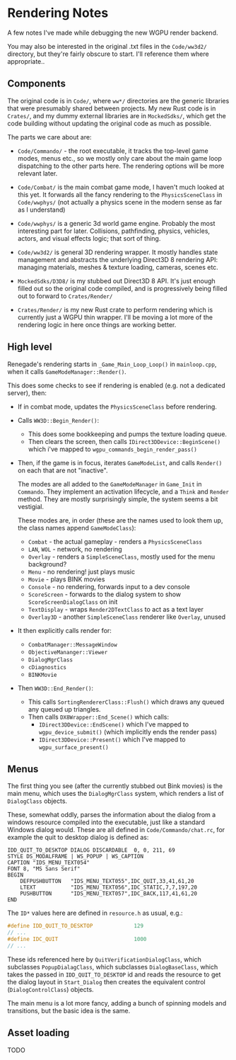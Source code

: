 # Rendering Notes

A few notes I've made while debugging the new WGPU render backend.

You may also be interested in the original .txt files in the `Code/ww3d2/` directory,
but they're fairly obscure to start. I'll reference them where appropriate..

## Components

The original code is in `Code/`, where `ww*/` directories are the generic libraries that were
presumably shared between projects. My new Rust code is in `Crates/`, and my dummy external
libraries are in `MockedSdks/`, which get the code building without updating the original
code as much as possible.

The parts we care about are:

- `Code/Commando/` - the root executable, it tracks the top-level game modes, menus etc., so
  we mostly only care about the main game loop dispatching to the other parts here. The rendering
  options will be more relevant later.

- `Code/Combat/` is the main combat game mode, I haven't much looked at this yet. It forwards
  all the fancy rendering to the `PhysicsSceneClass` in `Code/wwphys/` (not actually a physics
  scene in the modern sense as far as I understand)

- `Code/wwphys/` is a generic 3d world game engine. Probably the most interesting part for
  later. Collisions, pathfinding, physics, vehicles, actors, and visual effects logic; that sort
  of thing.

- `Code/ww3d2/` is general 3D rendering wrapper. It mostly handles state management and abstracts
  the underlying Direct3D 8 rendering API: managing materials, meshes & texture loading, cameras,
  scenes etc.

- `MockedSdks/D3D8/` is my stubbed out Direct3D 8 API. It's just enough filled out so the original
  code compiled, and is progressively being filled out to forward to `Crates/Render/`

- `Crates/Render/` is my new Rust crate to perform rendering which is currently just a WGPU thin
  wrapper. I'll be moving a lot more of the rendering logic in here once things are working better.

## High level

Renegade's rendering starts in `_Game_Main_Loop_Loop()` in `mainloop.cpp`, when it
calls `GameModeManager::Render()`.

This does some checks to see if rendering is enabled (e.g. not a dedicated server),
then:
- If in combat mode, updates the `PhysicsSceneClass` before rendering.
- Calls `WW3D::Begin_Render()`:
  - This does some bookkeeping and pumps the texture loading queue.
  - Then clears the screen, then calls `IDirect3DDevice::BeginScene()` which i've
    mapped to `wgpu_commands_begin_render_pass()`
- Then, if the game is in focus, iterates `GameModeList`, and calls `Render()` on each that are not "inactive".

  The modes are all added to the `GameModeManager` in `Game_Init` in `Commando`. They implement
  an activation lifecycle, and a `Think` and `Render` method. They are mostly surprisingly simple,
  the system seems a bit vestigial.

  These modes are, in order (these are the names used to look them up, the class names append `GameModeClass`):
  - `Combat` - the actual gameplay - renders a `PhysicsSceneClass`
  - `LAN`, `WOL` - network, no rendering
  - `Overlay` - renders a `SimpleSceneClass`, mostly used for the menu background?
  - `Menu` - no rendering! just plays music
  - `Movie` - plays BINK movies
  - `Console` - no rendering, forwards input to a dev console
  - `ScoreScreen` - forwards to the dialog system to show `ScoreScreenDialogClass` on init
  - `TextDisplay` - wraps `Render2DTextClass` to act as a text layer
  - `Overlay3D` - another `SimpleSceneClass` renderer like `Overlay`, unused
- It then explicitly calls render for:
  - `CombatManager::MessageWindow`
  - `ObjectiveMananger::Viewer`
  - `DialogMgrClass`
  - `cDiagnostics`
  - `BINKMovie`
- Then `WW3D::End_Render()`: 
  - This calls `SortingRendererClass::Flush()` which draws any queued any queued up triangles.
  - Then calls `DX8Wrapper::End_Scene()` which calls:
    - `IDirect3DDevice::EndScene()` which I've mapped to `wgpu_device_submit()` (which implicitly ends the render pass)
    - `IDirect3DDevice::Present()` which I've mapped to `wgpu_surface_present()`
 
## Menus

The first thing you see (after the currently stubbed out Bink movies) is the main menu, which uses
the `DialogMgrClass` system, which renders a list of `DialogClass` objects.

These, somewhat oddly, parses the information about the dialog from a windows resource compiled
into the executable, just like a standard Windows dialog would. These are all defined in
`Code/Commando/chat.rc`, for example the quit to desktop dialog is defined as:

```
IDD_QUIT_TO_DESKTOP DIALOG DISCARDABLE  0, 0, 211, 69
STYLE DS_MODALFRAME | WS_POPUP | WS_CAPTION
CAPTION "IDS_MENU_TEXT054"
FONT 8, "MS Sans Serif"
BEGIN
    DEFPUSHBUTTON   "IDS_MENU_TEXT055",IDC_QUIT,33,41,61,20
    LTEXT           "IDS_MENU_TEXT056",IDC_STATIC,7,7,197,20
    PUSHBUTTON      "IDS_MENU_TEXT057",IDC_BACK,117,41,61,20
END
```

The `ID*` values here are defined in `resource.h` as usual, e.g.:

```c
#define IDD_QUIT_TO_DESKTOP             129
// ...
#define IDC_QUIT                        1000
// ...
```

These ids referenced here by `QuitVerificationDialogClass`, which
subclasses `PopupDialagClass`, which subclasses `DialogBaseClass`,
which takes the passed in `IDD_QUIT_TO_DESKTOP` id and reads the
resource to get the dialog layout in `Start_Dialog` then creates
the equivalent control (`DialogControlClass`) objects.

The main menu is a lot more fancy, adding a bunch of spinning models
and transitions, but the basic idea is the same.

## Asset loading

TODO
